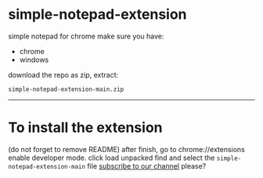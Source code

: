 # simple-notepad-extension
simple notepad for chrome
make sure you have:
- chrome
- windows

download the repo as zip, extract:
```
simple-notepad-extension-main.zip
```
---
# To install the extension
(do not forget to remove README)
after finish, go to chrome://extensions
enable developer mode.
click load unpacked
find and select the `simple-notepad-extension-main` file
[subscribe to our channel](https://youtube.com/@rayanshahriari) please?
